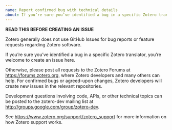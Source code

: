 ```yaml
---
name: Report confirmed bug with technical details
about: If you’re sure you’ve identified a bug in a specific Zotero translator and can provide technical details, you can open an issue here.
---
```


**READ THIS BEFORE CREATING AN ISSUE**

Zotero generally does not use GitHub Issues for bug reports or feature requests regarding Zotero software.

If you’re sure you’ve identified a bug in a specific Zotero translator, you’re welcome to create an issue here.

Otherwise, please post all requests to the Zotero Forums at https://forums.zotero.org, where Zotero developers and many others can help. For confirmed bugs or agreed-upon changes, Zotero developers will create new issues in the relevant repositories.

Development questions involving code, APIs, or other technical topics can be posted to the zotero-dev mailing list at http://groups.google.com/group/zotero-dev.

See https://www.zotero.org/support/zotero_support for more information on how Zotero support works.
